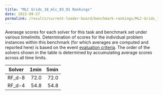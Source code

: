 ```yaml
---
title: "MLC Grids_18_mlc_03_01 Rankings"
date: 2022-09-27
permalink: /results/current-leader-board/benchmark-rankings/MLC-Grids_18_mlc_03_01-rankings
---
```



Averasge scores for each solver for this task and benchmark set under various timelimits.  Determination of scores for the individual problem instances within this benchmark (for which averages are computed and reported here) is based on the event [evaluation criteria](/_pages/root/results/evaluation-criteria.md).  The order of the solvers shown in the table is determined by accumulating average scores across all time limits.

| Solver | 1min | 5min |
| ------ | ---: | ---: |
| RF_d-8 | 72.0 | 72.0 |
| RF_d-4 | 54.8 | 54.8 |

